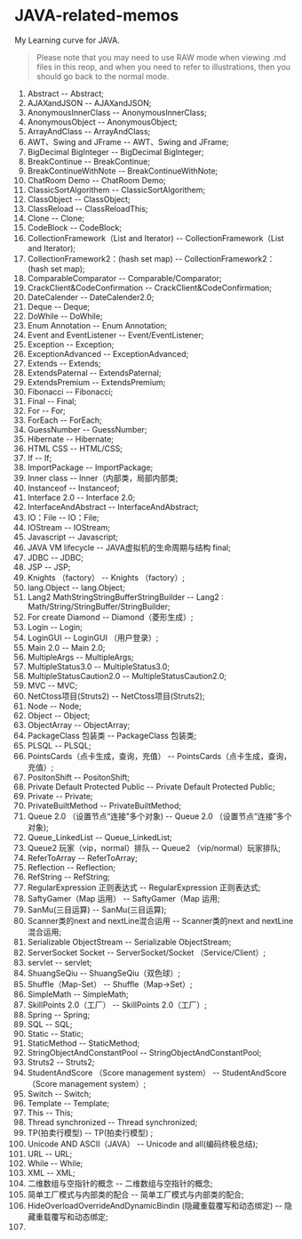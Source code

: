 # JAVA-related-memos
My Learning curve for JAVA.

> Please note that you may need to use RAW mode when viewing .md files in this reop, and when you need to refer to illustrations, then you should go back to the normal mode.


1. Abstract  --  Abstract; <br/>
2. AJAXandJSON  --  AJAXandJSON; <br/>
3. AnonymousInnerClass  --  AnonymousInnerClass; <br/>
4. AnonymousObject  --  AnonymousObject; <br/>
5. ArrayAndClass  --  ArrayAndClass; <br/>
6. AWT、Swing and JFrame  --  AWT、Swing and JFrame; <br/>
7. BigDecimal BigInteger  --  BigDecimal BigInteger; <br/>
8. BreakContinue  --  BreakContinue; <br/>
9. BreakContinueWithNote  --   BreakContinueWithNote; <br/>
10. ChatRoom Demo  --   ChatRoom Demo; <br/>
11. ClassicSortAlgorithem  --   ClassicSortAlgorithem; <br/>
12. ClassObject  --   ClassObject; <br/>
13. ClassReload  --   ClassReloadThis; <br/>
14. Clone  --   Clone; <br/>
15. CodeBlock  --   CodeBlock; <br/>
16. CollectionFramework（List and Iterator)  --   CollectionFramework（List and Iterator); <br/>
17. CollectionFramework2：(hash set map)  --   CollectionFramework2：(hash set map); <br/>
18. ComparableComparator  --   Comparable/Comparator; <br/>
19. CrackClient&CodeConfirmation  --   CrackClient&CodeConfirmation; <br/>
20. DateCalender  --   DateCalender2.0; <br/>
21. Deque  --   Deque; <br/>
22. DoWhile  --  DoWhile; <br/>
23. Enum Annotation  --  Enum Annotation; <br/>
24. Event and EventListener  --  Event/EventListener; <br/>
25. Exception  --  Exception; <br/>
26. ExceptionAdvanced  --  ExceptionAdvanced; <br/>
27. Extends  --  Extends; <br/>
28. ExtendsPaternal  --  ExtendsPaternal; <br/>
29. ExtendsPremium  --  ExtendsPremium; <br/>
30. Fibonacci  --  Fibonacci; <br/>
31. Final  --  Final; <br/>
32. For  --  For; <br/>
33. ForEach  --  ForEach; <br/>
34. GuessNumber  --  GuessNumber; <br/>
35. Hibernate  --  Hibernate; <br/>
36. HTML CSS  --  HTML/CSS; <br/>
37. If  --  If; <br/>
38. ImportPackage  --  ImportPackage; <br/>
39. Inner class  --  Inner（内部类，局部内部类; <br/>
40. Instanceof  --  Instanceof; <br/>
41. Interface 2.0  --  Interface 2.0; <br/>
42. InterfaceAndAbstract  --  InterfaceAndAbstract; <br/>
43. IO：File  --  IO：File; <br/>
44. IOStream  --  IOStream; <br/>
45. Javascript  --  Javascript; <br/>
46. JAVA VM lifecycle  --  JAVA虚拟机的生命周期与结构 final; <br/>
47. JDBC  --  JDBC; <br/>
48. JSP  --  JSP; <br/>
49. Knights （factory）  --  Knights （factory）; <br/>
50. lang.Object  --  lang.Object; <br/>
51. Lang2  MathStringStringBufferStringBuilder  --  Lang2 : Math/String/StringBuffer/StringBuilder; <br/>
52. For create Diamond  --  Diamond（菱形生成）; <br/>
53. Login  --  Login; <br/>
54. LoginGUI  --  LoginGUI （用户登录）; <br/>
55. Main 2.0  --  Main 2.0; <br/>
56. MultipleArgs  --  MultipleArgs; <br/>
57. MultipleStatus3.0  --  MultipleStatus3.0; <br/>
58. MultipleStatusCaution2.0  --  MultipleStatusCaution2.0; <br/>
59. MVC  --  MVC; <br/>
60. NetCtoss项目(Struts2)  --  NetCtoss项目(Struts2); <br/>
61. Node  --  Node; <br/>
62. Object  --  Object; <br/>
63. ObjectArray  --  ObjectArray; <br/>
64. PackageClass 包装类  --  PackageClass 包装类; <br/>
65. PLSQL  --  PLSQL; <br/>
66. PointsCards（点卡生成，查询，充值）  --  PointsCards（点卡生成，查询，充值）; <br/>
67. PositonShift  --  PositonShift; <br/>
68. Private Default Protected Public  --  Private Default Protected Public; <br/>
69. Private  --  Private; <br/>
70. PrivateBuiltMethod  --  PrivateBuiltMethod; <br/>
71. Queue 2.0 （设置节点“连接”多个对象)   --  Queue 2.0 （设置节点“连接”多个对象); <br/>
72. Queue_LinkedList  --  Queue_LinkedList; <br/>
73. Queue2 玩家（vip，normal）排队  --  Queue2 （vip/normal）玩家排队; <br/>
74. ReferToArray  --  ReferToArray; <br/>
75. Reflection  --  Reflection; <br/>
76. RefString  --  RefString; <br/>
77. RegularExpression 正则表达式  --  RegularExpression 正则表达式; <br/>
78. SaftyGamer（Map 运用）  --  SaftyGamer（Map 运用; <br/>
79. SanMu(三目运算)  --  SanMu(三目运算); <br/>
80. Scanner类的next and nextLine混合运用  --  Scanner类的next and nextLine混合运用; <br/>
81. Serializable ObjectStream  --  Serializable ObjectStream; <br/>
82. ServerSocket Socket  --  ServerSocket/Socket （Service/Client）; <br/>
83. servlet  --  servlet; <br/>
84. ShuangSeQiu  --  ShuangSeQiu（双色球）; <br/>
85. Shuffle（Map-Set）  --  Shuffle（Map->Set）; <br/>
86. SimpleMath  --  SimpleMath; <br/>
87. SkillPoints 2.0（工厂）  --  SkillPoints 2.0（工厂）; <br/>
88. Spring  --  Spring; <br/>
89. SQL  --  SQL; <br/>
90. Static  --  Static; <br/>
91. StaticMethod  --  StaticMethod; <br/>
92. StringObjectAndConstantPool  --  StringObjectAndConstantPool; <br/>
93. Struts2  --  Struts2; <br/>
94. StudentAndScore （Score management system）  --  StudentAndScore （Score management system）; <br/>
95. Switch  --  Switch; <br/>
96. Template  --  Template; <br/>
97. This  --  This; <br/>
98. Thread synchronized  --  Thread synchronized; <br/>
99. TP(拍卖行模型)  --  TP(拍卖行模型) ; <br/>
100. Unicode AND ASCII（JAVA）  --  Unicode and all(编码终极总结); <br/>
101. URL  --  URL; <br/>
102. While  --  While; <br/>
103. XML  --  XML; <br/>
104. 二维数组与空指针的概念  --  二维数组与空指针的概念; <br/>
105. 简单工厂模式与内部类的配合  --  简单工厂模式与内部类的配合; <br/>
106. HideOverloadOverrideAndDynamicBindin (隐藏重载覆写和动态绑定)  --  隐藏重载覆写和动态绑定; <br/>
107. 















